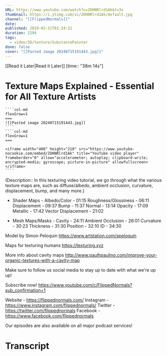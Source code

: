 ```yaml
---
URL: https://www.youtube.com/watch?v=ZOHNRlrd1Ak&t=3s
thumbnail: https://i.ytimg.com/vi/ZOHNRlrd1Ak/default.jpg
channel: "[[FlippedNormals]]"
date: 
published: 2019-02-21T01:24:21
duration: 2294
tags:
  - video/3D/texture/SubstancePainter
done: false
cover: "[[Pasted image 20240715191443.jpg]]"
---
```

[[Read it Later|Read it Later]] [time:: "38m 14s"]
# Texture Maps Explained -  Essential for All Texture Artists
`````col
````col-md
flexGrow=1
===
![[Pasted image 20240715191443.jpg]]
````
````col-md
flexGrow=1
===

<iframe width="400" height="210" src="https://www.youtube-nocookie.com/embed/ZOHNRlrd1Ak" title="YouTube video player" frameborder="0" allow="accelerometer; autoplay; clipboard-write; encrypted-media; gyroscope; picture-in-picture" allowfullscreen></iframe>
````
`````
(Description:: In this texturing video tutorial, we go through what the various texture maps are, such as diffuse/albedo, ambient occlusion, curvature, displacement, bump, and many more.)

- Shader Maps -
Albedo/Color - 01:15
Roughness/Glossiness - 06:11
Displacement - 09:37
Bump  - 11:37
Normal - 13:14
Opacity - 17:09
Metallic - 17:42
Vector Displacement - 21:02

- Mesh Maps/Masks - 
Cavity - 24:11
Ambient Occlusion - 26:01
Curvature - 30:23
Thickness - 31:30
Position - 32:10
ID - 34:30

Model by Simon Peloquin
https://www.artstation.com/speloquin

Maps for texturing humans
https://texturing.xyz

More info about cavity maps
http://www.paulhpaulino.com/improve-your-organic-textures-with-a-cavity-map

Make sure to follow us social media to stay up to date with what we're up up!

Subscribe now!
https://www.youtube.com/c/FlippedNormals?sub_confirmation=1

Website - https://flippednormals.com/
Instagram - https://www.instagram.com/flippednormals/
Twitter - https://twitter.com/flippednormals
Facebook - https://www.facebook.com/flippednormals

Our episodes are also available on all major podcast services!
# Transcript
